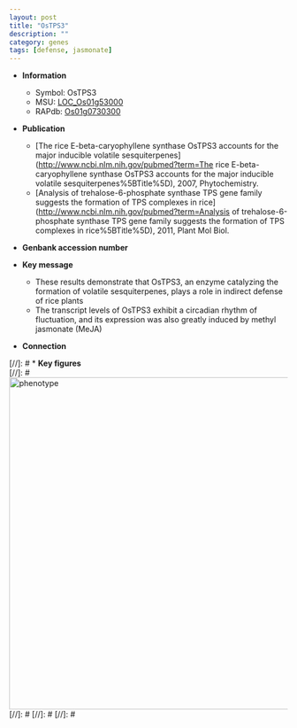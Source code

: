 ```yaml
---
layout: post
title: "OsTPS3"
description: ""
category: genes
tags: [defense, jasmonate]
---
```


* **Information**  
    + Symbol: OsTPS3  
    + MSU: [LOC_Os01g53000](http://rice.plantbiology.msu.edu/cgi-bin/ORF_infopage.cgi?orf=LOC_Os01g53000)  
    + RAPdb: [Os01g0730300](http://rapdb.dna.affrc.go.jp/viewer/gbrowse_details/irgsp1?name=Os01g0730300)  

* **Publication**  
    + [The rice E-beta-caryophyllene synthase OsTPS3 accounts for the major inducible volatile sesquiterpenes](http://www.ncbi.nlm.nih.gov/pubmed?term=The rice E-beta-caryophyllene synthase OsTPS3 accounts for the major inducible volatile sesquiterpenes%5BTitle%5D), 2007, Phytochemistry.
    + [Analysis of trehalose-6-phosphate synthase TPS gene family suggests the formation of TPS complexes in rice](http://www.ncbi.nlm.nih.gov/pubmed?term=Analysis of trehalose-6-phosphate synthase TPS gene family suggests the formation of TPS complexes in rice%5BTitle%5D), 2011, Plant Mol Biol.

* **Genbank accession number**  

* **Key message**  
    + These results demonstrate that OsTPS3, an enzyme catalyzing the formation of volatile sesquiterpenes, plays a role in indirect defense of rice plants
    + The transcript levels of OsTPS3 exhibit a circadian rhythm of fluctuation, and its expression was also greatly induced by methyl jasmonate (MeJA)

* **Connection**  

[//]: # * **Key figures**  
[//]: # <img src="http://funRiceGenes.github.io/images/OsTPS3.pheno.png" alt="phenotype"  style="width: 600px;"/>
[//]: # 
[//]: # 
[//]: # 
